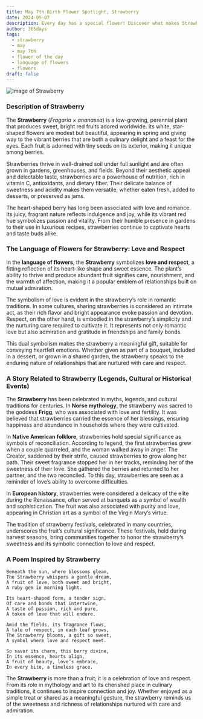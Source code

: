 ```yaml
---
title: May 7th Birth Flower Spotlight, Strawberry
date: 2024-05-07
description: Every day has a special flower! Discover what makes Strawberry unique as today’s birth flower and its symbolic meaning.
author: 365days
tags:
  - strawberry
  - may
  - may 7th
  - flower of the day
  - language of flowers
  - flowers
draft: false
---
```



![Image of Strawberry](https://cdn.pixabay.com/photo/2023/05/21/10/03/flower-8008187_640.jpg#center)


### Description of Strawberry

The **Strawberry** (_Fragaria × ananassa_) is a low-growing, perennial plant that produces sweet, bright red fruits adored worldwide. Its white, star-shaped flowers are modest but beautiful, appearing in spring and giving way to the vibrant berries that are both a culinary delight and a feast for the eyes. Each fruit is adorned with tiny seeds on its exterior, making it unique among berries.

Strawberries thrive in well-drained soil under full sunlight and are often grown in gardens, greenhouses, and fields. Beyond their aesthetic appeal and delectable taste, strawberries are a powerhouse of nutrition, rich in vitamin C, antioxidants, and dietary fiber. Their delicate balance of sweetness and acidity makes them versatile, whether eaten fresh, added to desserts, or preserved as jams.

The heart-shaped berry has long been associated with love and romance. Its juicy, fragrant nature reflects indulgence and joy, while its vibrant red hue symbolizes passion and vitality. From their humble presence in gardens to their use in luxurious recipes, strawberries continue to captivate hearts and taste buds alike.

### The Language of Flowers for Strawberry: Love and Respect

In the **language of flowers**, the **Strawberry** symbolizes **love and respect**, a fitting reflection of its heart-like shape and sweet essence. The plant’s ability to thrive and produce abundant fruit signifies care, nourishment, and the warmth of affection, making it a popular emblem of relationships built on mutual admiration.

The symbolism of love is evident in the strawberry’s role in romantic traditions. In some cultures, sharing strawberries is considered an intimate act, as their rich flavor and bright appearance evoke passion and devotion. Respect, on the other hand, is embodied in the strawberry’s simplicity and the nurturing care required to cultivate it. It represents not only romantic love but also admiration and gratitude in friendships and family bonds.

This dual symbolism makes the strawberry a meaningful gift, suitable for conveying heartfelt emotions. Whether given as part of a bouquet, included in a dessert, or grown in a shared garden, the strawberry speaks to the enduring nature of relationships that are nurtured with care and respect.

### A Story Related to Strawberry (Legends, Cultural or Historical Events)

The **Strawberry** has been celebrated in myths, legends, and cultural traditions for centuries. In **Norse mythology**, the strawberry was sacred to the goddess **Frigg**, who was associated with love and fertility. It was believed that strawberries carried the essence of her blessings, ensuring happiness and abundance in households where they were cultivated.

In **Native American folklore**, strawberries hold special significance as symbols of reconciliation. According to legend, the first strawberries grew when a couple quarreled, and the woman walked away in anger. The Creator, saddened by their strife, caused strawberries to grow along her path. Their sweet fragrance stopped her in her tracks, reminding her of the sweetness of their love. She gathered the berries and returned to her partner, and the two reconciled. To this day, strawberries are seen as a reminder of love’s ability to overcome difficulties.

In **European history**, strawberries were considered a delicacy of the elite during the Renaissance, often served at banquets as a symbol of wealth and sophistication. The fruit was also associated with purity and love, appearing in Christian art as a symbol of the Virgin Mary’s virtue.

The tradition of strawberry festivals, celebrated in many countries, underscores the fruit’s cultural significance. These festivals, held during harvest seasons, bring communities together to honor the strawberry’s sweetness and its symbolic connection to love and respect.

### A Poem Inspired by Strawberry

```
Beneath the sun, where blossoms gleam,  
The Strawberry whispers a gentle dream,  
A fruit of love, both sweet and bright,  
A ruby gem in morning light.  

Its heart-shaped form, a tender sign,  
Of care and bonds that intertwine,  
A taste of passion, rich and pure,  
A token of love that will endure.  

Amid the fields, its fragrance flows,  
A tale of respect, in each leaf grows,  
The Strawberry blooms, a gift so sweet,  
A symbol where love and respect meet.  

So savor its charm, this berry divine,  
In its essence, hearts align,  
A fruit of beauty, love’s embrace,  
In every bite, a timeless grace.  
```

The **Strawberry** is more than a fruit; it is a celebration of love and respect. From its role in mythology and art to its cherished place in culinary traditions, it continues to inspire connection and joy. Whether enjoyed as a simple treat or shared as a meaningful gesture, the strawberry reminds us of the sweetness and richness of relationships nurtured with care and admiration.

